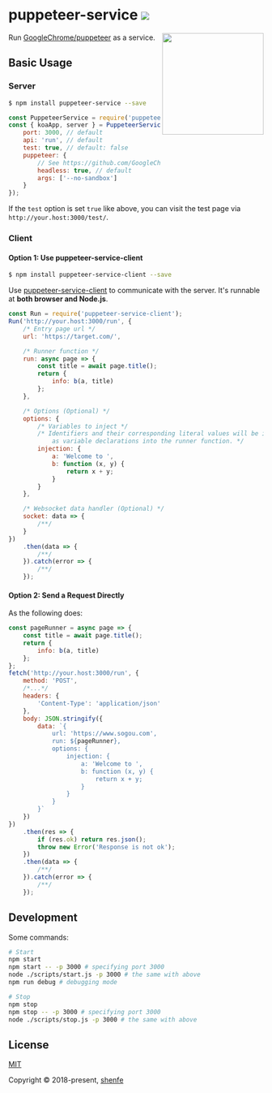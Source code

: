 # puppeteer-service <a href="https://www.npmjs.com/package/puppeteer-service"><img src="https://img.shields.io/npm/v/puppeteer-service.svg"></a>

<img src="https://user-images.githubusercontent.com/10379601/29446482-04f7036a-841f-11e7-9872-91d1fc2ea683.png" height="200" align="right">

Run [GoogleChrome/puppeteer](https://github.com/GoogleChrome/puppeteer) as a service.

## Basic Usage

### Server

```bash
$ npm install puppeteer-service --save
```

```js
const PuppeteerService = require('puppeteer-service');
const { koaApp, server } = PuppeteerService({
    port: 3000, // default
    api: 'run', // default
    test: true, // default: false
    puppeteer: {
        // See https://github.com/GoogleChrome/puppeteer/blob/master/docs/api.md#puppeteerlaunchoptions
        headless: true, // default
        args: ['--no-sandbox']
    }
});
```

If the `test` option is set `true` like above, you can visit the test page via `http://your.host:3000/test/`.

### Client

#### Option 1: Use puppeteer-service-client

```bash
$ npm install puppeteer-service-client --save
```

Use [puppeteer-service-client](https://github.com/shenfe/puppeteer-service-client) to communicate with the server. It's runnable at **both browser and Node.js**.

```js
const Run = require('puppeteer-service-client');
Run('http://your.host:3000/run', {
    /* Entry page url */
    url: 'https://target.com/',

    /* Runner function */
    run: async page => {
        const title = await page.title();
        return {
            info: b(a, title)
        };
    },

    /* Options (Optional) */
    options: {
        /* Variables to inject */
        /* Identifiers and their corresponding literal values will be injected 
            as variable declarations into the runner function. */
        injection: {
            a: 'Welcome to ',
            b: function (x, y) {
                return x + y;
            }
        }
    },

    /* Websocket data handler (Optional) */
    socket: data => {
        /**/
    }
})
    .then(data => {
        /**/
    }).catch(error => {
        /**/
    });
```

#### Option 2: Send a Request Directly

As the following does:

```js
const pageRunner = async page => {
    const title = await page.title();
    return {
        info: b(a, title)
    };
};
fetch('http://your.host:3000/run', {
    method: 'POST',
    /*...*/
    headers: {
        'Content-Type': 'application/json'
    },
    body: JSON.stringify({
        data: `{
            url: 'https://www.sogou.com',
            run: ${pageRunner},
            options: {
                injection: {
                    a: 'Welcome to ',
                    b: function (x, y) {
                        return x + y;
                    }
                }
            }
        }`
    })
})
    .then(res => {
        if (res.ok) return res.json();
        throw new Error('Response is not ok');
    })
    .then(data => {
        /**/
    }).catch(error => {
        /**/
    });
```

## Development

Some commands:

```bash
# Start
npm start
npm start -- -p 3000 # specifying port 3000
node ./scripts/start.js -p 3000 # the same with above
npm run debug # debugging mode

# Stop
npm stop
npm stop -- -p 3000 # specifying port 3000
node ./scripts/stop.js -p 3000 # the same with above
```

## License

[MIT](http://opensource.org/licenses/MIT)

Copyright © 2018-present, [shenfe](https://github.com/shenfe)
